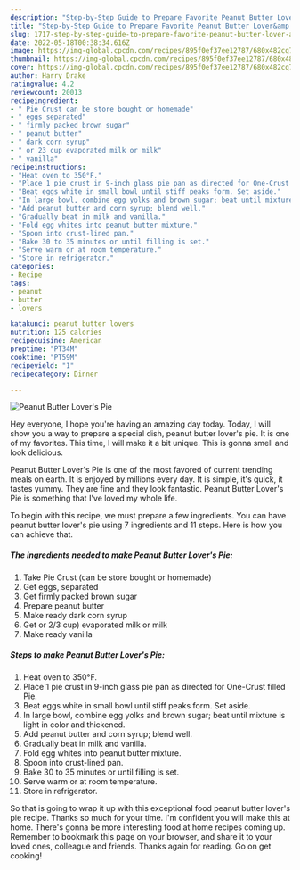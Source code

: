 ```yaml
---
description: "Step-by-Step Guide to Prepare Favorite Peanut Butter Lover&amp;#39;s Pie"
title: "Step-by-Step Guide to Prepare Favorite Peanut Butter Lover&amp;#39;s Pie"
slug: 1717-step-by-step-guide-to-prepare-favorite-peanut-butter-lover-and-39-s-pie
date: 2022-05-18T00:38:34.616Z
image: https://img-global.cpcdn.com/recipes/895f0ef37ee12787/680x482cq70/peanut-butter-lovers-pie-recipe-main-photo.jpg
thumbnail: https://img-global.cpcdn.com/recipes/895f0ef37ee12787/680x482cq70/peanut-butter-lovers-pie-recipe-main-photo.jpg
cover: https://img-global.cpcdn.com/recipes/895f0ef37ee12787/680x482cq70/peanut-butter-lovers-pie-recipe-main-photo.jpg
author: Harry Drake
ratingvalue: 4.2
reviewcount: 20013
recipeingredient:
- " Pie Crust can be store bought or homemade"
- " eggs separated"
- " firmly packed brown sugar"
- " peanut butter"
- " dark corn syrup"
- " or 23 cup evaporated milk or milk"
- " vanilla"
recipeinstructions:
- "Heat oven to 350°F."
- "Place 1 pie crust in 9-inch glass pie pan as directed for One-Crust filled Pie."
- "Beat eggs white in small bowl until stiff peaks form. Set aside."
- "In large bowl, combine egg yolks and brown sugar; beat until mixture is light in color and thickened."
- "Add peanut butter and corn syrup; blend well."
- "Gradually beat in milk and vanilla."
- "Fold egg whites into peanut butter mixture."
- "Spoon into crust-lined pan."
- "Bake 30 to 35 minutes or until filling is set."
- "Serve warm or at room temperature."
- "Store in refrigerator."
categories:
- Recipe
tags:
- peanut
- butter
- lovers

katakunci: peanut butter lovers 
nutrition: 125 calories
recipecuisine: American
preptime: "PT34M"
cooktime: "PT59M"
recipeyield: "1"
recipecategory: Dinner

---
```



![Peanut Butter Lover&#39;s Pie](https://img-global.cpcdn.com/recipes/895f0ef37ee12787/680x482cq70/peanut-butter-lovers-pie-recipe-main-photo.jpg)

Hey everyone, I hope you're having an amazing day today. Today, I will show you a way to prepare a special dish, peanut butter lover&#39;s pie. It is one of my favorites. This time, I will make it a bit unique. This is gonna smell and look delicious.

Peanut Butter Lover&#39;s Pie is one of the most favored of current trending meals on earth. It is enjoyed by millions every day. It is simple, it's quick, it tastes yummy. They are fine and they look fantastic. Peanut Butter Lover&#39;s Pie is something that I've loved my whole life.




To begin with this recipe, we must prepare a few ingredients. You can have peanut butter lover&#39;s pie using 7 ingredients and 11 steps. Here is how you can achieve that.

<!--inarticleads1-->

##### The ingredients needed to make Peanut Butter Lover&#39;s Pie:

1. Take  Pie Crust (can be store bought or homemade)
1. Get  eggs, separated
1. Get  firmly packed brown sugar
1. Prepare  peanut butter
1. Make ready  dark corn syrup
1. Get  or 2/3 cup) evaporated milk or milk
1. Make ready  vanilla




<!--inarticleads2-->

##### Steps to make Peanut Butter Lover&#39;s Pie:

1. Heat oven to 350°F.
1. Place 1 pie crust in 9-inch glass pie pan as directed for One-Crust filled Pie.
1. Beat eggs white in small bowl until stiff peaks form. Set aside.
1. In large bowl, combine egg yolks and brown sugar; beat until mixture is light in color and thickened.
1. Add peanut butter and corn syrup; blend well.
1. Gradually beat in milk and vanilla.
1. Fold egg whites into peanut butter mixture.
1. Spoon into crust-lined pan.
1. Bake 30 to 35 minutes or until filling is set.
1. Serve warm or at room temperature.
1. Store in refrigerator.




So that is going to wrap it up with this exceptional food peanut butter lover&#39;s pie recipe. Thanks so much for your time. I'm confident you will make this at home. There's gonna be more interesting food at home recipes coming up. Remember to bookmark this page on your browser, and share it to your loved ones, colleague and friends. Thanks again for reading. Go on get cooking!
